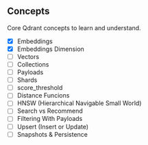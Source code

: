 ## Concepts

Core Qdrant concepts to learn and understand.

- [x] Embeddings
- [x] Embeddings Dimension
- [ ] Vectors
- [ ] Collections
- [ ] Payloads
- [ ] Shards
- [ ] score_threshold
- [ ] Distance Funcions
- [ ] HNSW (Hierarchical Navigable Small World)
- [ ] Search vs Recommend
- [ ] Filtering With Payloads
- [ ] Upsert (Insert or Update)
- [ ] Snapshots & Persistence
